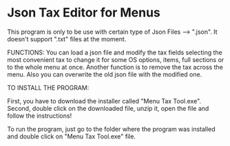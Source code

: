 # Json Tax Editor for Menus

This program is only to be use with certain type of Json Files --> ".json". It doesn't support ".txt" files at the moment.


FUNCTIONS:
You can load a json file and modify the tax fields selecting the most convenient tax to change it for some OS options, items, full sections or to the whole menu at once.
Another function is to remove the tax across the menu.
Also you can overwrite the old json file with the modified one.

TO INSTALL THE PROGRAM:

First, you have to download the installer called "Menu Tax Tool.exe".
Second, double click on the downloaded file, unzip it, open the file and follow the instructions!

To run the program, just go to the folder where the program was installed and double click on "Menu Tax Tool.exe" file.
